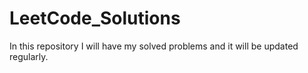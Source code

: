 # LeetCode_Solutions
In this repository I will have my solved problems and it will be updated regularly.
